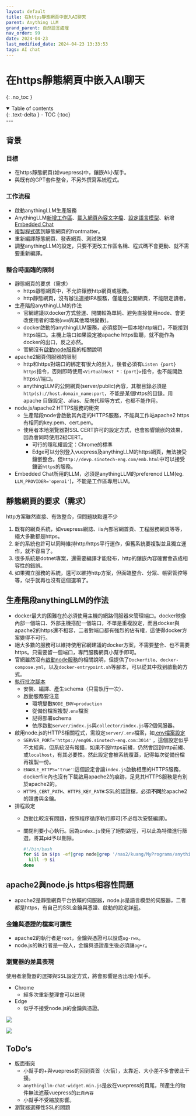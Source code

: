 ```yaml
---
layout: default
title: 在https靜態網頁中嵌入AI聊天
parent: Anything LLM
grand_parent: 自然語言處理
nav_order: 99
date: 2024-04-23
last_modified_date: 2024-04-23 13:33:53
tags: AI chat
---
```



# 在https靜態網頁中嵌入AI聊天
{: .no_toc }

<details open markdown="block">
  <summary>
    Table of contents
  </summary>
  {: .text-delta }
- TOC
{:toc}
</details>
---

## 背景

### 目標

- 在https靜態網頁(如vuepress)中，鑲嵌AI小幫手。
- 與既有的GPT套件整合，不另外撰寫系統程式。

### 工作流程

- 啟動anythingLLM生產服務
- AnythingLLM[新增工作區](./AnyChat_mng.md#新增工作區)、[載入網頁內容文字檔](./AnyChat.md#檔案網頁與資料的連結)、[設定語言模型](./AnyChat_mng.md#設定工作區)、新增[Embedded Chat](./AnyChat_adm.md#嵌入對話)
- [複製程式碼](./EmbChat.md#程式碼)到靜態網頁的frontmatter。
- 重新編譯靜態網頁、發表網頁、測試效果
- 調整anythingLLM的設定，只要不更改工作區名稱、程式碼不會更動、就不需要重新編譯。

### 整合時面臨的限制

- 靜態網頁的要求（需求）
  - https靜態網頁中，不允許鑲嵌http網頁或服務。
  - http靜態網頁，沒有辦法連接IPA服務，僅能是公開網頁，不能限定讀者。
- 生產階段anythingLLM的作法
  - 官網建議以docker方式營運、開關較為單純、避免直接使用node、會更改使用者的環境(`nvm`與其他環境變數)。
  - docker啟動的anythingLLM服務，必須接到一個本地http端口，不能接到https端口。主機上端口如果設定被apache https監聽，就不能作為docker的出口，反之亦然。
  - 官網沒有[啟動node服務](./product_yml.md#node生產方案)的相關說明
- apache2網頁伺服器的限制
  - http和https對端口的綁定有很大的出入，後者必須有`Listen {port} https`指令，否則即時使用`<VirtualHost *：{port}>`指令，也不能開啟https://端口。
  - anythingLLM的公開網頁(server/public)內容，其根目錄必須是`http(s)://host.domain_name:port`，不能是某個https的目錄。用apache 目錄設定、alias、反向代理等方式，也都不能作用。
- node.js/apache2 HTTPS服務的衝突
  - 生產階段node會啟動其內定的HTTPS服務，不能與工作站apache2 https有相同的key.pem、cert.pem。
  - 使用者本地瀏覽器對SSL CERT許可的設定方式，也會影響鑲嵌的效果，因為會同時使用2組CERT。
    - 可行的隱私權設定：Chrome的標準
    - Edge可以分別登入vuepress及anythingLLM的https網頁，無法接受鑲嵌整合。但`http://devp.sinotech-eng.com/emb.html`中可以接受鑲嵌`https`的服務。
- Embedded Chat所用的LLM，必須是anythingLLM的preferencd LLM(eg. `LLM_PROVIDER='openai'`)，不能是工作區專用LLM。

## 靜態網頁的要求（需求）

http方案雖然直接、有效整合，但問題缺點還不少

1. 既有的網頁系統，如vuepress網誌、iis內部官網首頁、工程服務網頁等等，絕大多數都是https。
2. 新的系統也許可以同時維持http/https平行運作，但舊系統要複製並且獨立運作，就不容易了。
3. 很多系統是dotnet專案，還需要編譯才能發布，http的鑲嵌內容確實會造成相容性的錯誤。
4. 如果獨立服務的系統，還可以維持http方案，但面臨整合、分眾、帳密管控等等，似乎就再也沒有這個選項了。

## 生產階段anythingLLM的作法

- docker最大的困難在於必須使用主機的網路伺服器來管理端口。docker映像內部一個端口、外部主機搭配一個端口，不單是重複設定，而且docker與apache2的https還不相容，二者對端口都有強烈的佔有權，這使得docker方案變得不可行。
- 絕大多數的服務可以維持使用官網建議的docker方案，不需要整合、也不需要https。只需要留一個端口，專門服務網頁小幫手即可。
- 官網雖然沒有[啟動node服務](./product_yml.md#node生產方案)的相關說明，但提供了`Dockerfile`、`docker-compose.yml`，以及`docker-entrypoint.sh`等腳本，可以從其中找到啟動的方式。
- [執行批次腳本](./product_yml.md#執行批次腳本)
  - 安裝、編譯、產生schema（只需執行一次）、
  - 啟動服務要注意
    - 環境變數`NODE_ENV=production`
    - 從備份檔案複製`.env`檔案
    - 記得部署schema
    - 依序啟動`server/index.js`與`collector/index.js`等2個伺服器。
- 啟用node.js的HTTPS相關程式，需設定`server/.env`檔案，如[.env檔案設定](./product_yml.md#env檔案設定)
  - `SERVER_PORT='https://eng06.sinotech-eng.com:3014'` ，這個設定似乎不太經典，但系統沒有報錯，如果不設https前綴，仍然會回到http前綴、或`localhost`，有其必要性。然此設定會被系統覆蓋，記得每次從備份檔再複製一份。
  - `ENABLE_HTTPS='true'`:這個設定會讓`index.js`啟動相應的HTTPS服務，dockerfile內也沒有下載啟用apache2的痕跡，足見其HTTPS服務是有別於apache2的。
  - `HTTPS_CERT_PATH`、`HTTPS_KEY_PATH`:SSL的認證檔，必須**不同**於apache2的證書與金鑰。
- 排程設定
  - 啟動比較沒有問題，按照程序循序執行即可(不必每次安裝編譯)。
  - 關閉則要小心執行。因為`index.js`使用了絕對路徑，可以此為特徵進行篩選，將其pid予以刪除。

    ```bash
    #!/bin/bash
    for $i in $(ps -ef|grep node|grep '/nas2/kuang/MyPrograms/anythingLLM'|grep index.js|awk '{print $2}');do
      kill -9 $i
    done
    ```

## apache2與node.js https相容性問題

- apache2是靜態網頁平台依賴的伺服器，node.js是語言模型的伺服器，二者都是https，有自己的SSL金鑰與憑證、啟動的設定詳[前](#生產階段anythingllm的作法)。

### 金鑰與憑證的檔案可讀性

- apache2的執行者是`root`，金鑰與憑證可以設成`og-rwx`。
- node.js的執行者是一般人，金鑰與憑證產生後必須讓`og+r`。

### 瀏覽器的差異表現

使用者瀏覽器的選擇與SSL設定方式，將會影響是否出現小幫手。

- Chrome
  - 經多次重新整理會可以出現
- Edge
  - 似乎不接受node.js的金鑰與憑證。


![](emb_pngs/2024-05-15-17-37-52.png)

![](emb_pngs/2024-05-15-17-07-18.png)

## ToDo‘s

- 版面衝突
  - 小幫手的+與vuepress的回到頁首（火箭），太靠近、大小差不多會彼此干擾。
  - `anythingllm-chat-widget.min.js`是放在vuepress的頁尾，所產生的物件無法遮蔽vuepress的`此頁內容`
  - 小幫手不受縮放影響。
- 瀏覽器選擇性SSL的問題
  